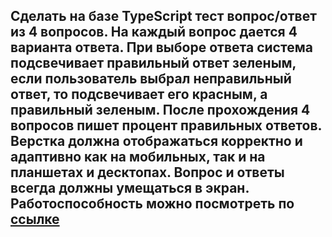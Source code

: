 ## Сделать на базе TypeScript тест вопрос/ответ из 4 вопросов. На каждый вопрос дается 4 варианта ответа. При выборе ответа система подсвечивает правильный ответ зеленым, если пользователь выбрал неправильный ответ, то подсвечивает его красным, а правильный зеленым. После прохождения 4 вопросов пишет процент правильных ответов. Верстка должна отображаться корректно и адаптивно как на мобильных, так и на планшетах и десктопах. Вопрос и ответы всегда должны умещаться в экран. Работоспособность можно посмотреть по  [ссылке](https://alexkucepalov.github.io/quiz/) 
